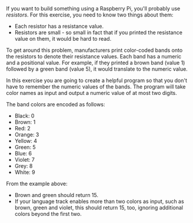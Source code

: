 If you want to build something using a Raspberry Pi, you'll probably use _resistors_. For this exercise, you need to know two things about them:

* Each resistor has a resistance value.
* Resistors are small - so small in fact that if you printed the resistance value on them, it would be hard to read.

To get around this problem, manufacturers print color-coded bands onto the resistors to denote their resistance values. Each band has a numeric and a positional value. For example, if they printed a brown band (value 1) followed by a green band (value 5), it would translate to the numeric value.

In this exercise you are going to create a helpful program so that you don't have to remember the numeric values of the bands. The program will take color names as input and output a numeric value of at most two digits.

The band colors are encoded as follows:

- Black: 0
- Brown: 1
- Red: 2
- Orange: 3
- Yellow: 4
- Green: 5
- Blue: 6
- Violet: 7
- Grey: 8
- White: 9

From the example above:

- Brown and green should return 15.
- If your language track enables more than two colors as input, such as brown, green and violet, this should return 15, too, ignoring additional colors beyond the first two.

